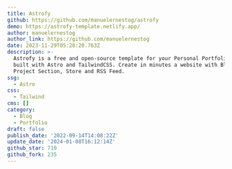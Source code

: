 ```yaml
---
title: Astrofy
github: https://github.com/manuelernestog/astrofy
demo: https://astrofy-template.netlify.app/
author: manuelernestog
author_link: https://github.com/manuelernestog
date: 2023-11-29T05:28:20.763Z
description: >-
  Astrofy is a free and open-source template for your Personal Portfolio Website
  built with Astro and TailwindCSS. Create in minutes a website with Blog, CV,
  Project Section, Store and RSS Feed.
ssg:
  - Astro
css:
  - Tailwind
cms: []
category:
  - Blog
  - Portfolio
draft: false
publish_date: '2022-09-14T14:08:22Z'
update_date: '2024-01-08T16:12:14Z'
github_star: 710
github_fork: 235
---
```


